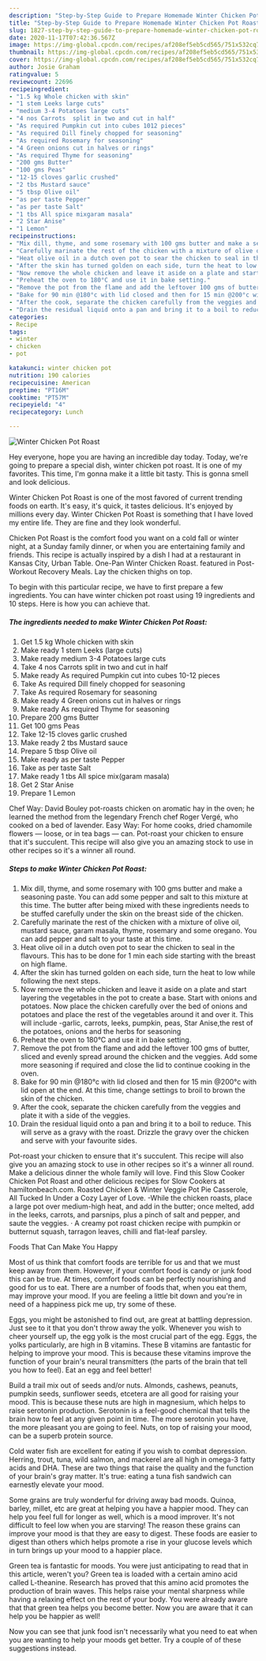 ```yaml
---
description: "Step-by-Step Guide to Prepare Homemade Winter Chicken Pot Roast"
title: "Step-by-Step Guide to Prepare Homemade Winter Chicken Pot Roast"
slug: 1827-step-by-step-guide-to-prepare-homemade-winter-chicken-pot-roast
date: 2020-11-17T07:42:36.567Z
image: https://img-global.cpcdn.com/recipes/af208ef5eb5cd565/751x532cq70/winter-chicken-pot-roast-recipe-main-photo.jpg
thumbnail: https://img-global.cpcdn.com/recipes/af208ef5eb5cd565/751x532cq70/winter-chicken-pot-roast-recipe-main-photo.jpg
cover: https://img-global.cpcdn.com/recipes/af208ef5eb5cd565/751x532cq70/winter-chicken-pot-roast-recipe-main-photo.jpg
author: Josie Graham
ratingvalue: 5
reviewcount: 22696
recipeingredient:
- "1.5 kg Whole chicken with skin"
- "1 stem Leeks large cuts"
- "medium 3-4 Potatoes large cuts"
- "4 nos Carrots  split in two and cut in half"
- "As required Pumpkin cut into cubes 1012 pieces"
- "As required Dill finely chopped for seasoning"
- "As required Rosemary for seasoning"
- "4 Green onions cut in halves or rings"
- "As required Thyme for seasoning"
- "200 gms Butter"
- "100 gms Peas"
- "12-15 cloves garlic crushed"
- "2 tbs Mustard sauce"
- "5 tbsp Olive oil"
- "as per taste Pepper"
- "as per taste Salt"
- "1 tbs All spice mixgaram masala"
- "2 Star Anise"
- "1 Lemon"
recipeinstructions:
- "Mix dill, thyme, and some rosemary with 100 gms butter and make a seasoning paste. You can add some pepper and salt to this mixture at this time. The butter after being mixed with these ingredients needs to be stuffed carefully under the skin on the breast side of the chicken."
- "Carefully marinate the rest of the chicken with a mixture of olive oil, mustard sauce, garam masala, thyme, rosemary and some oregano. You can add pepper and salt to your taste at this time."
- "Heat olive oil in a dutch oven pot to sear the chicken to seal in the flavours. This has to be done for 1 min each side starting with the breast on high flame."
- "After the skin has turned golden on each side, turn the heat to low while following the next steps."
- "Now remove the whole chicken and leave it aside on a plate and start layering the vegetables in the pot to create a base. Start with onions and potatoes. Now place the chicken carefully over the bed of onions and potatoes and place the rest of the vegetables around it and over it. This will include -garlic, carrots, leeks, pumpkin, peas, Star Anise,the rest of the potatoes, onions and the herbs for seasoning"
- "Preheat the oven to 180°C and use it in bake setting."
- "Remove the pot from the flame and add the leftover 100 gms of butter, sliced and evenly spread around the chicken and the veggies. Add some more seasoning if required and close the lid to continue cooking in the oven."
- "Bake for 90 min @180°c with lid closed and then for 15 min @200°c with lid open at the end. At this time, change settings to broil to brown the skin of the chicken."
- "After the cook, separate the chicken carefully from the veggies and plate it with a side of the veggies."
- "Drain the residual liquid onto a pan and bring it to a boil to reduce. This will serve as a gravy with the roast. Drizzle the gravy over the chicken and serve with your favourite sides."
categories:
- Recipe
tags:
- winter
- chicken
- pot

katakunci: winter chicken pot 
nutrition: 190 calories
recipecuisine: American
preptime: "PT16M"
cooktime: "PT57M"
recipeyield: "4"
recipecategory: Lunch

---
```



![Winter Chicken Pot Roast](https://img-global.cpcdn.com/recipes/af208ef5eb5cd565/751x532cq70/winter-chicken-pot-roast-recipe-main-photo.jpg)

Hey everyone, hope you are having an incredible day today. Today, we're going to prepare a special dish, winter chicken pot roast. It is one of my favorites. This time, I'm gonna make it a little bit tasty. This is gonna smell and look delicious.

Winter Chicken Pot Roast is one of the most favored of current trending foods on earth. It's easy, it's quick, it tastes delicious. It's enjoyed by millions every day. Winter Chicken Pot Roast is something that I have loved my entire life. They are fine and they look wonderful.

Chicken Pot Roast is the comfort food you want on a cold fall or winter night, at a Sunday family dinner, or when you are entertaining family and friends. This recipe is actually inspired by a dish I had at a restaurant in Kansas City, Urban Table. One-Pan Winter Chicken Roast. featured in Post-Workout Recovery Meals. Lay the chicken thighs on top.


To begin with this particular recipe, we have to first prepare a few ingredients. You can have winter chicken pot roast using 19 ingredients and 10 steps. Here is how you can achieve that.

<!--inarticleads1-->

##### The ingredients needed to make Winter Chicken Pot Roast:

1. Get 1.5 kg Whole chicken with skin
1. Make ready 1 stem Leeks (large cuts)
1. Make ready medium 3-4 Potatoes large cuts
1. Take 4 nos Carrots  split in two and cut in half
1. Make ready As required Pumpkin cut into cubes 10-12 pieces
1. Take As required Dill finely chopped for seasoning
1. Take As required Rosemary for seasoning
1. Make ready 4 Green onions cut in halves or rings
1. Make ready As required Thyme for seasoning
1. Prepare 200 gms Butter
1. Get 100 gms Peas
1. Take 12-15 cloves garlic crushed
1. Make ready 2 tbs Mustard sauce
1. Prepare 5 tbsp Olive oil
1. Make ready as per taste Pepper
1. Take as per taste Salt
1. Make ready 1 tbs All spice mix(garam masala)
1. Get 2 Star Anise
1. Prepare 1 Lemon


Chef Way: David Bouley pot-roasts chicken on aromatic hay in the oven; he learned the method from the legendary French chef Roger Vergé, who cooked on a bed of lavender. Easy Way: For home cooks, dried chamomile flowers — loose, or in tea bags — can. Pot-roast your chicken to ensure that it&#39;s succulent. This recipe will also give you an amazing stock to use in other recipes so it&#39;s a winner all round. 

<!--inarticleads2-->

##### Steps to make Winter Chicken Pot Roast:

1. Mix dill, thyme, and some rosemary with 100 gms butter and make a seasoning paste. You can add some pepper and salt to this mixture at this time. The butter after being mixed with these ingredients needs to be stuffed carefully under the skin on the breast side of the chicken.
1. Carefully marinate the rest of the chicken with a mixture of olive oil, mustard sauce, garam masala, thyme, rosemary and some oregano. You can add pepper and salt to your taste at this time.
1. Heat olive oil in a dutch oven pot to sear the chicken to seal in the flavours. This has to be done for 1 min each side starting with the breast on high flame.
1. After the skin has turned golden on each side, turn the heat to low while following the next steps.
1. Now remove the whole chicken and leave it aside on a plate and start layering the vegetables in the pot to create a base. Start with onions and potatoes. Now place the chicken carefully over the bed of onions and potatoes and place the rest of the vegetables around it and over it. This will include -garlic, carrots, leeks, pumpkin, peas, Star Anise,the rest of the potatoes, onions and the herbs for seasoning
1. Preheat the oven to 180°C and use it in bake setting.
1. Remove the pot from the flame and add the leftover 100 gms of butter, sliced and evenly spread around the chicken and the veggies. Add some more seasoning if required and close the lid to continue cooking in the oven.
1. Bake for 90 min @180°c with lid closed and then for 15 min @200°c with lid open at the end. At this time, change settings to broil to brown the skin of the chicken.
1. After the cook, separate the chicken carefully from the veggies and plate it with a side of the veggies.
1. Drain the residual liquid onto a pan and bring it to a boil to reduce. This will serve as a gravy with the roast. Drizzle the gravy over the chicken and serve with your favourite sides.


Pot-roast your chicken to ensure that it&#39;s succulent. This recipe will also give you an amazing stock to use in other recipes so it&#39;s a winner all round. Make a delicious dinner the whole family will love. Find this Slow Cooker Chicken Pot Roast and other delicious recipes for Slow Cookers at hamiltonbeach.com. Roasted Chicken &amp; Winter Veggie Pot Pie Casserole, All Tucked In Under a Cozy Layer of Love. -While the chicken roasts, place a large pot over medium-high heat, and add in the butter; once melted, add in the leeks, carrots, and parsnips, plus a pinch of salt and pepper, and saute the veggies. · A creamy pot roast chicken recipe with pumpkin or butternut squash, tarragon leaves, chilli and flat-leaf parsley. 

Foods That Can Make You Happy


Most of us think that comfort foods are terrible for us and that we must keep away from them. However, if your comfort food is candy or junk food this can be true. At times, comfort foods can be perfectly nourishing and good for us to eat. There are a number of foods that, when you eat them, may improve your mood. If you are feeling a little bit down and you're in need of a happiness pick me up, try some of these.

Eggs, you might be astonished to find out, are great at battling depression. Just see to it that you don't throw away the yolk. Whenever you wish to cheer yourself up, the egg yolk is the most crucial part of the egg. Eggs, the yolks particularly, are high in B vitamins. These B vitamins are fantastic for helping to improve your mood. This is because these vitamins improve the function of your brain's neural transmitters (the parts of the brain that tell you how to feel). Eat an egg and feel better!

Build a trail mix out of seeds and/or nuts. Almonds, cashews, peanuts, pumpkin seeds, sunflower seeds, etcetera are all good for raising your mood. This is because these nuts are high in magnesium, which helps to raise serotonin production. Serotonin is a feel-good chemical that tells the brain how to feel at any given point in time. The more serotonin you have, the more pleasant you are going to feel. Nuts, on top of raising your mood, can be a superb protein source.

Cold water fish are excellent for eating if you wish to combat depression. Herring, trout, tuna, wild salmon, and mackerel are all high in omega-3 fatty acids and DHA. These are two things that raise the quality and the function of your brain's gray matter. It's true: eating a tuna fish sandwich can earnestly elevate your mood. 

Some grains are truly wonderful for driving away bad moods. Quinoa, barley, millet, etc are great at helping you have a happier mood. They can help you feel full for longer as well, which is a mood improver. It's not difficult to feel low when you are starving! The reason these grains can improve your mood is that they are easy to digest. These foods are easier to digest than others which helps promote a rise in your glucose levels which in turn brings up your mood to a happier place.

Green tea is fantastic for moods. You were just anticipating to read that in this article, weren't you? Green tea is loaded with a certain amino acid called L-theanine. Research has proved that this amino acid promotes the production of brain waves. This helps raise your mental sharpness while having a relaxing effect on the rest of your body. You were already aware that that green tea helps you become better. Now you are aware that it can help you be happier as well!

Now you can see that junk food isn't necessarily what you need to eat when you are wanting to help your moods get better. Try  a  couple of  of  these  suggestions  instead.

